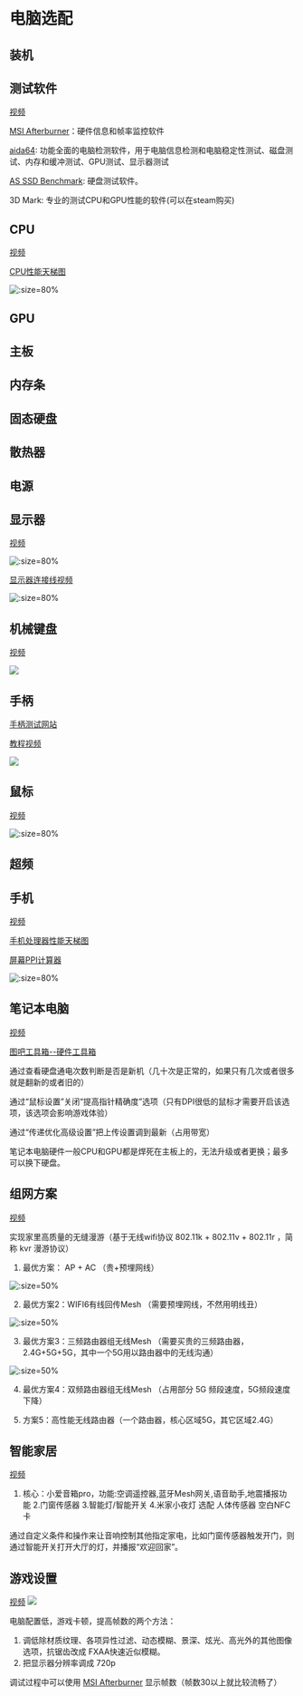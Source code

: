# 电脑选配

## 装机

## 测试软件

[视频](https://www.bilibili.com/video/BV1q7411C7px)

[MSI Afterburner](https://www.msi.com/Landing/afterburner/graphics-cards)：硬件信息和帧率监控软件

[aida64](https://www.aida64.com/downloads): 功能全面的电脑检测软件，用于电脑信息检测和电脑稳定性测试、磁盘测试、内存和缓冲测试、GPU测试、显示器测试

[AS SSD Benchmark](https://as-ssd-benchmark.en.softonic.com/#google_vignette): 硬盘测试软件。

3D Mark: 专业的测试CPU和GPU性能的软件(可以在steam购买)

## CPU

[视频](https://www.bilibili.com/video/BV1nt411B7ky)

[CPU性能天梯图](https://www.mydrivers.com/zhuanti/tianti/cpu/index.html)

![](../images/cpu-select.svg ":size=80%")

## GPU

## 主板

## 内存条

## 固态硬盘

## 散热器

## 电源

## 显示器

[视频](https://www.bilibili.com/video/BV1oW411U76W)

![](../images/screen.svg ":size=80%")

[显示器连接线视频](https://www.bilibili.com/video/BV1rJ411z7Z6)

![](../images/screen-interface.svg ":size=80%")

## 机械键盘

[视频](https://www.bilibili.com/video/BV1tt41147Fr)

![](../images/keyboard.png)

## 手柄

[手柄测试网站](https://hardwaretester.com/gamepad)

[教程视频](https://www.bilibili.com/video/BV1tS4y1E75c)

![](../images/gamepad.png)

## 鼠标

[视频](https://www.bilibili.com/video/BV13b411z7P7/)

![](../images/mouse-select.svg ":size=80%")

## 超频

## 手机

[视频](https://www.bilibili.com/video/BV1Gb411v7a8/)

[手机处理器性能天梯图](https://www.mydrivers.com/zhuanti/tianti/01/index.html)

[屏幕PPI计算器](https://www.itpwd.com/tools/ppicalc.php)

![](../images/mobile-phone-select.svg ":size=80%")

## 笔记本电脑

[视频](https://www.bilibili.com/video/BV1No4y1B7eH)

[图吧工具箱--硬件工具箱](https://www.tbtool.cn/)

通过查看硬盘通电次数判断是否是新机（几十次是正常的，如果只有几次或者很多就是翻新的或者旧的）

通过“鼠标设置”关闭“提高指针精确度”选项（只有DPI很低的鼠标才需要开启该选项，该选项会影响游戏体验）

通过“传递优化高级设置”把上传设置调到最新（占用带宽）

笔记本电脑硬件一般CPU和GPU都是焊死在主板上的，无法升级或者更换；最多可以换下硬盘。

## 组网方案

[视频](https://www.bilibili.com/video/BV1Tf4y1i7GS)

实现家里高质量的无缝漫游（基于无线wifi协议 802.11k + 802.11v + 802.11r ，简称 kvr 漫游协议）

1. 最优方案： AP + AC （贵+预埋网线）

![](../images/home-network-1.png ":size=50%")

2. 最优方案2：WIFI6有线回传Mesh （需要预埋网线，不然用明线丑）

![](../images/home-network-2.png ":size=50%")

3. 最优方案3：三频路由器组无线Mesh （需要买贵的三频路由器，2.4G+5G+5G，其中一个5G用以路由器中的无线沟通）

![](../images/home-network-3.png ":size=50%")

4. 最优方案4：双频路由器组无线Mesh （占用部分 5G 频段速度，5G频段速度下降）

5. 方案5：高性能无线路由器（一个路由器，核心区域5G，其它区域2.4G）

## 智能家居

[视频](https://www.bilibili.com/video/BV1se411T7CF)

1. 核心：小爱音箱pro，功能:空调遥控器,蓝牙Mesh网关,语音助手,地震播报功能
2.门窗传感器 
3.智能灯/智能开关
4.米家小夜灯
选配
人体传感器 
空白NFC卡

通过自定义条件和操作来让音响控制其他指定家电，比如门窗传感器触发开门，则通过智能开关打开大厅的灯，并播报“欢迎回家”。

## 游戏设置

[视频](https://www.bilibili.com/video/BV1Zz4y1U7aB)
![](../images/game-settig.png)

电脑配置低，游戏卡顿，提高帧数的两个方法：

1. 调低除材质纹理、各项异性过滤、动态模糊、景深、炫光、高光外的其他图像选项，抗锯齿改成 FXAA快速近似模糊。
2. 把显示器分辨率调成 720p

调试过程中可以使用 [MSI Afterburner](https://www.msi.com/Landing/afterburner/graphics-cards) 显示帧数（帧数30以上就比较流畅了）


